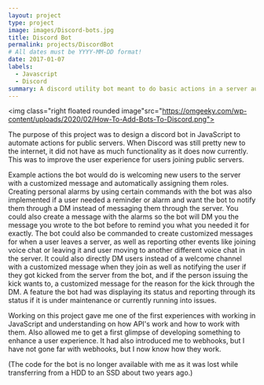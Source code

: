 ```yaml
---
layout: project
type: project
image: images/Discord-bots.jpg
title: Discord Bot
permalink: projects/DiscordBot
# All dates must be YYYY-MM-DD format!
date: 2017-01-07
labels:
  - Javascript
  - Discord
summary: A discord utility bot meant to do basic actions in a server automatically.
---
```


<img class="right floated rounded image"src="https://omgeeky.com/wp-content/uploads/2020/02/How-To-Add-Bots-To-Discord.png">

The purpose of this project was to design a discord bot in JavaScript to automate actions for public servers. When Discord was still pretty new to the internet, it did not have as much functionality as it does now currently. This was to improve the user experience for users joining public servers.

Example actions the bot would do is welcoming new users to the server with a customized message and automatically assigning them roles. Creating personal alarms by using certain commands with the bot was also implemented if a user needed a reminder or alarm and want the bot to notify them through a DM instead of messaging them through the server. You could also create a message with the alarms so the bot will DM you the message you wrote to the bot before to remind you what you needed it for exactly. The bot could also be commanded to create customized messages for when a user leaves a server, as well as reporting other events like joining voice chat or leaving it and user moving to another different voice chat in the server. It could also directly DM users instead of a welcome channel with a customized message when they join as well as notifying the user if they got kicked from the server from the bot, and if the person issuing the kick wants to, a customized message for the reason for the kick through the DM. A feature the bot had was displaying its status and reporting through its status if it is under maintenance or currently running into issues.

Working on this project gave me one of the first experiences with working in JavaScript and understanding on how API's work and how to work with them. Also allowed me to get a first glimpse of developing something to enhance a user experience. It had also introduced me to webhooks, but I have not gone far with webhooks, but I now know how they work.

(The code for the bot is no longer available with me as it was lost while transferring from a HDD to an SSD about two years ago.) 
